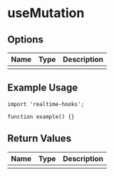 # useMutation

## Options

| Name | Type | Description |
| ---- | ---- | ----------- |
|      |      |             |

## Example Usage

```tsx
import 'realtime-hooks';

function example() {}
```

## Return Values

| Name | Type | Description |
| ---- | ---- | ----------- |
|      |      |             |

